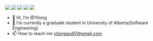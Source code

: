 
![](https://img.shields.io/badge/-GET%20STARTED-red?style=for-the-badge)
![](https://img.shields.io/badge/stability-stable-ff69b4?style=for-the-badge)
![](https://img.shields.io/badge/build-passing-success?style=for-the-badge)
![](https://img.shields.io/badge/maintained-yes-orange?style=for-the-badge)
![](https://img.shields.io/badge/made%20with-inspiration-blue?style=for-the-badge)

- 👋 Hi, I’m @Yilong
- 🌱 I’m currently a graduate student in University of Alberta(Software Engineering)
- 📫 How to reach me yilongwu97@gmail.com

<!---
ALWYNWU/ALWYNWU is a ✨ special ✨ repository because its `README.md` (this file) appears on your GitHub profile.
You can click the Preview link to take a look at your changes.
--->
